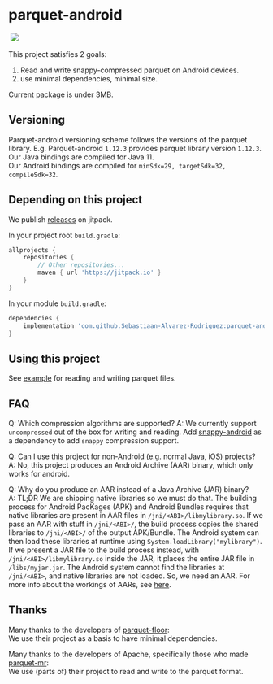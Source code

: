 # parquet-android
[![<Sebastiaan-Alvarez-Rodriguez>](https://circleci.com/gh/Sebastiaan-Alvarez-Rodriguez/parquet-android.svg?style=svg)](https://app.circleci.com/pipelines/github/Sebastiaan-Alvarez-Rodriguez/parquet-android)
[![](https://jitpack.io/v/Sebastiaan-Alvarez-Rodriguez/parquet-android.svg)](https://jitpack.io/#Sebastiaan-Alvarez-Rodriguez/parquet-android)

This project satisfies 2 goals:
 1. Read and write snappy-compressed parquet on Android devices.
 2. use minimal dependencies, minimal size.

Current package is under 3MB.

## Versioning
Parquet-android versioning scheme follows the versions of the parquet library.
E.g. Parquet-android `1.12.3` provides parquet library version `1.12.3`.  
Our Java bindings are compiled for Java 11.  
Our Android bindings are compiled for `minSdk=29, targetSdk=32, compileSdk=32`.


## Depending on this project
We publish [releases](https://github.com/Sebastiaan-Alvarez-Rodriguez/parquet-android/releases)
on jitpack.

In your project root `build.gradle`:
```groovy
allprojects {
    repositories {
        // Other repositories...
        maven { url 'https://jitpack.io' }
    }
}
```

In your module `build.gradle`:
```groovy
dependencies {
    implementation 'com.github.Sebastiaan-Alvarez-Rodriguez:parquet-android:1.12.3'
}
```

## Using this project
See [example](parquet-android/src/test/java/org/sebastiaan/parquet/android/ParquetTest.java)
for reading and writing parquet files.

## FAQ
Q: Which compression algorithms are supported?
A: We currently support `uncompressed` out of the box for writing and reading.
Add [snappy-android](https://github.com/Sebastiaan-Alvarez-Rodriguez/snappy-android)
as a dependency to add `snappy` compression support.

Q: Can I use this project for non-Android (e.g. normal Java, iOS) projects?  
A: No, this project produces an Android Archive (AAR) binary, which only works for android.

Q: Why do you produce an AAR instead of a Java Archive (JAR) binary?  
A: TL;DR We are shipping native libraries so we must do that.
The building process for Android PacKages (APK) and Android Bundles
requires that native libraries are present in AAR files in `/jni/<ABI>/libmylibrary.so`.
If we pass an AAR with stuff in `/jni/<ABI>/`, the build process copies the shared libraries
to `/jni/<ABI>/` of the output  APK/Bundle.
The Android system can then load these libraries at runtime using `System.loadLibrary("mylibrary")`.  
If we present a JAR file to the build process instead, with `/jni/<ABI>/libmylibrary.so` inside the JAR,
it places the entire JAR file in `/libs/myjar.jar`.
The Android system cannot find the libraries at `/jni/<ABI>`, and native libraries are not loaded.
So, we need an AAR.
For more info about the workings of AARs, see [here](https://developer.android.com/studio/projects/android-library.html#aar-contents).


## Thanks
Many thanks to the developers of [parquet-floor](https://github.com/strategicblue/parquet-floor):  
We use their project as a basis to have minimal dependencies.

Many thanks to the developers of Apache, specifically those who made [parquet-mr](https://github.com/apache/parquet-mr):  
We use (parts of) their project to read and write to the parquet format.
